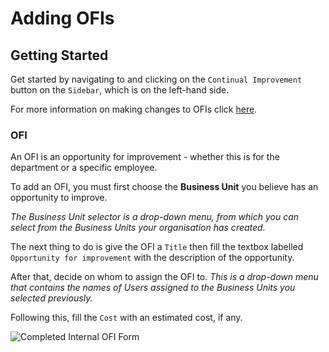 # Adding OFIs

## Getting Started

Get started by navigating to and clicking on the `Continual Improvement` button on the `Sidebar`, which is on the left-hand side.

For more information on making changes to OFIs click [here][OFI].


### OFI

An OFI is an opportunity for improvement - whether this is for the department or a specific employee.

To add an OFI, you must first choose the **Business Unit** you believe has an opportunity to improve. 

*The Business Unit selector is a drop-down menu, from which you can select from the Business Units your organisation has created.*

The next thing to do is give the OFI a `Title` then fill the textbox labelled `Opportunity for improvement` with the description of the opportunity.

After that, decide on whom to assign the OFI to. *This is a drop-down menu that contains the names of Users assigned to the Business Units you selected previously.*

Following this, fill the `Cost` with an estimated cost, if any.

<img src="/img/DocImg/General Information/Continual_Improvement/Completed_OFI_Form_new.png" alt="Completed Internal OFI Form" class="center"/>

[OFI]: ../actions#continual-improvement-ofis